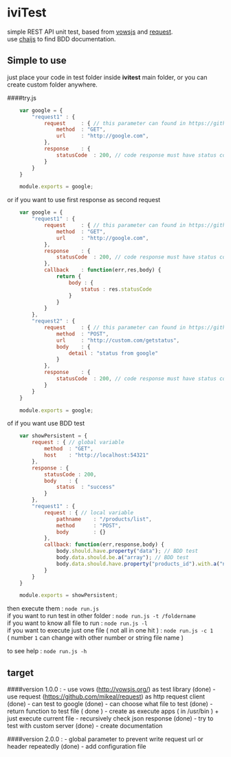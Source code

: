 # iviTest


simple REST API unit test, based from [vowsjs](http://vowsjs.org/) and [request](https://github.com/mikeal/request).  
use [chaijs](http://chaijs.com/api/bdd/) to find BDD documentation.

## Simple to use

just place your code in test folder inside **ivitest** main folder, or you can create custom folder anywhere.

####try.js

```javascript
    var google = {
	    "request1" : {
    		request 	: { // this parameter can found in https://github.com/mikeal/request
    			method 	: "GET",
    			url 	: "http://google.com",
    		},
    		response 	: {
    			statusCode 	: 200, // code response must have status code 200
    		}
    	}
    }

    module.exports = google;
```

or if you want to use first response as second request

```javascript
    var google = {
	    "request1" : {
    		request 	: { // this parameter can found in https://github.com/mikeal/request
    			method 	: "GET",
    			url 	: "http://google.com",
    		},
    		response 	: {
    			statusCode 	: 200, // code response must have status code 200
    		},
    		callback    : function(err,res,body) {
    		    return {
    		        body : {
    		            status : res.statusCode
    		        }
    		    }
    		}
    	},
    	"request2" : {
    	    request 	: { // this parameter can found in https://github.com/mikeal/request
    			method 	: "POST",
    			url 	: "http://custom.com/getstatus",
    			body    : {
    			    detail : "status from google"
    			}
    		},
    		response 	: {
    			statusCode 	: 200, // code response must have status code 200
    		}
    	}
    }

    module.exports = google;
```

of if you want use BDD test

```javascript
    var showPersistent = {
        request : { // global variable
            method  : "GET",
            host    : "http://localhost:54321"
        },
        response : {
            statusCode : 200,
            body    : {
                status  : "success"
            }
        },
        "request1" : {
            request : { // local variable
                pathname    : "/products/list",
                method      : "POST",
                body        : {}
            },
            callback: function(err,response,body) {
                body.should.have.property("data"); // BDD test
                body.data.should.be.a("array"); // BDD test
                body.data.should.have.property("products_id").with.a("number");
            }
        }
    }

    module.exports = showPersistent;
```

then execute them : `node run.js`  
if you want to run test in other folder : `node run.js -t /foldername`   
if you want to know all file to run : `node run.js -l`  
if you want to execute just one file ( not all in one hit ) : `node run.js -c 1`  
( number `1` can change with other number or string file name ) 

to see help : `node run.js -h`

## target

####version 1.0.0 :
	- use vows (http://vowsjs.org/) as test library (done)
	- use request (https://github.com/mikeal/request) as http request client (done)
	- can test to google (done)
	- can choose what file to test (done)
	- return function to test file ( done )
	- create as execute apps ( in /usr/bin )
		+ just execute current file
    - recursively check json response (done)
	- try to test with custom server (done)
	- create documentation

####version 2.0.0 :
    - global parameter to prevent write request url or header repeatedly (done)
    - add configuration file